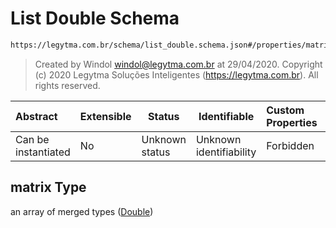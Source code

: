 # List Double Schema

```txt
https://legytma.com.br/schema/list_double.schema.json#/properties/matrix
```




> Created by Windol [windol@legytma.com.br](mailto:windol@legytma.com.br) at 29/04/2020.
> Copyright (c) 2020 Legytma Soluções Inteligentes (<https://legytma.com.br>). All rights reserved.
>

| Abstract            | Extensible | Status         | Identifiable            | Custom Properties | Additional Properties | Access Restrictions | Defined In                                                                                            |
| :------------------ | ---------- | -------------- | ----------------------- | :---------------- | --------------------- | ------------------- | ----------------------------------------------------------------------------------------------------- |
| Can be instantiated | No         | Unknown status | Unknown identifiability | Forbidden         | Allowed               | none                | [color_filter_matrix.schema.json\*](../schema/color_filter_matrix.schema.json) |

## matrix Type

an array of merged types ([Double](list_double-double.md))
